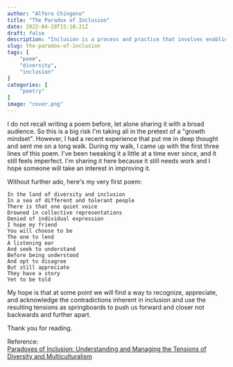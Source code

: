 ```yaml
---
author: "Alfero Chingono"
title: "The Paradox of Inclusion"
date: 2022-04-29T15:18:21Z
draft: false
description: "Inclusion is a process and practice that involves enabling people of all identities, orientations, and styles to be fully themselves while also contributing to the larger collective, as valued and full members. The question that often cannot be easily answered is whether free speech is fully compatible with diversity, inclusion, and equality?"
slug: the-paradox-of-inclusion
tags: [
    "poem",
    "diversity",
    "inclusion"
]
categories: [
    "poetry"
]
image: "cover.png"
---
```


I do not recall writing a poem before, let alone sharing it with a broad audience. So this is a big risk I'm taking all in the pretext of a "growth mindset". However, I had a recent experience that put me in deep thought and sent me on a long walk. During my walk, I came up with the first three lines of this poem. I've been tweaking it a little at a time ever since, and it still feels imperfect. I'm sharing it here because it still needs work and I hope someone will take an interest in improving it.  

Without further ado, here's my very first poem:

```verse
In the land of diversity and inclusion  
In a sea of different and tolerant people  
There is that one quiet voice  
Drowned in collective representations  
Denied of individual expression  
I hope my friend  
You will choose to be  
The one to lend  
A listening ear  
And seek to understand  
Before being understood  
And opt to disagree  
But still appreciate  
They have a story  
Yet to be told  
```

My hope is that at some point we will find a way to recognize, appreciate, and acknowledge the contradictions inherent in inclusion and use the resulting tensions as springboards to push us forward and closer not backwards and further apart.

Thank you for reading.  

Reference:  
[Paradoxes of Inclusion: Understanding and Managing the Tensions of Diversity and Multiculturalism](https://ideas.wharton.upenn.edu/wp-content/uploads/2018/07/Ferdman-2017.pdf)